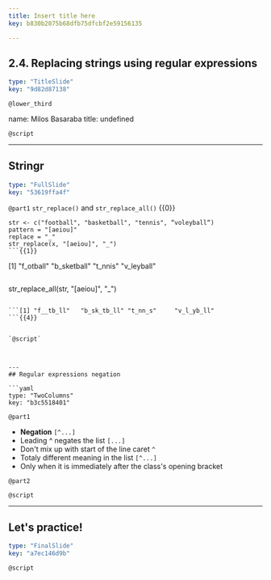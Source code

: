 ```yaml
---
title: Insert title here
key: b830b2075b68dfb75dfcbf2e59156135

---
```

## 2.4. Replacing strings using regular expressions

```yaml
type: "TitleSlide"
key: "9d82d87138"
```

`@lower_third`

name: Milos Basaraba
title: undefined


`@script`



---
## Stringr 

```yaml
type: "FullSlide"
key: "53619ffa4f"
```

`@part1`
```str_replace()``` and ```str_replace_all()``` {{0}}

``` 
str <- c("football", "basketball", "tennis", “voleyball“)
pattern = "[aeiou]"
replace = "_"
str_replace(x, "[aeiou]", "_")
```{{1}}

```
[1] "f_otball"   "b_sketball" "t_nnis"     "v_leyball"
```{{2}}

``` 
str_replace_all(str, "[aeiou]", "_")
``` {{3}}

```[1] "f__tb_ll"   "b_sk_tb_ll" "t_nn_s"     "v_l_yb_ll"
```{{4}}


`@script`



---
## Regular expressions negation

```yaml
type: "TwoColumns"
key: "b3c5518401"
```

`@part1`
- **Negation**  ```[^...]```
- Leading ^ negates the list ```[...]```
- Don't mix up with start of the line caret ```^```
- Totaly different meaning in the list ```[^...]```
- Only when it is immediately after the class's opening bracket


`@part2`



`@script`



---
## Let's practice!

```yaml
type: "FinalSlide"
key: "a7ec146d9b"
```

`@script`


